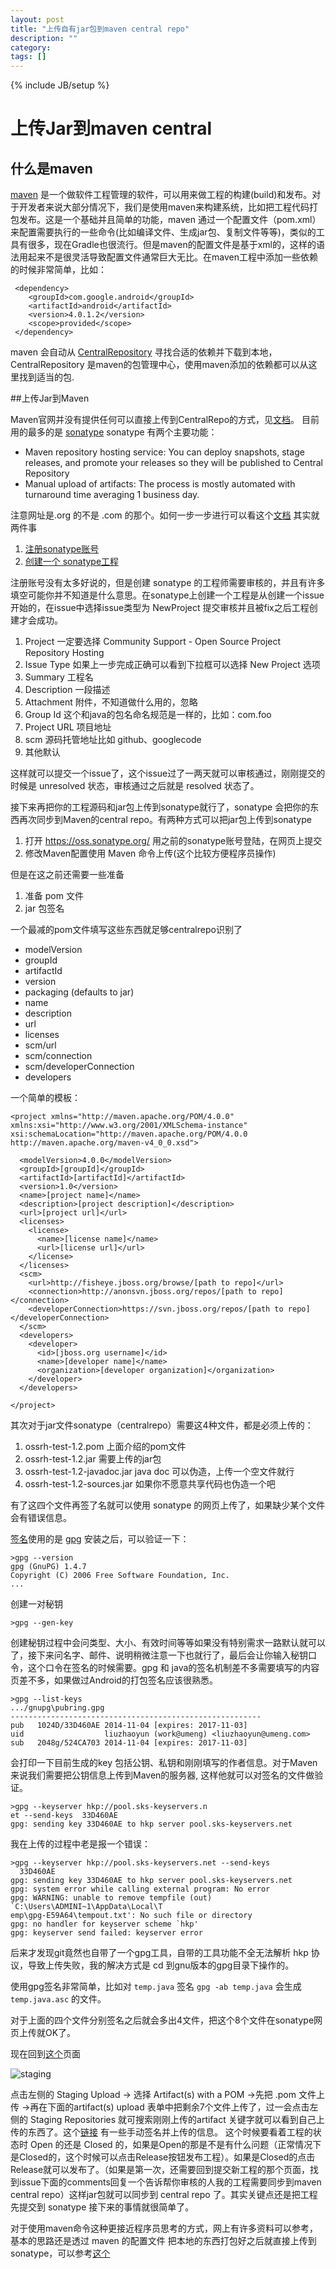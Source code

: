 ```yaml
---
layout: post
title: "上传自有jar包到maven central repo"
description: ""
category: 
tags: []
---
```

{% include JB/setup %}



# 上传Jar到maven central

## 什么是maven

[maven](http://maven.apache.org/index.html) 是一个做软件工程管理的软件，可以用来做工程的构建(build)和发布。对于开发者来说大部分情况下，我们是使用maven来构建系统，比如把工程代码打包发布。这是一个基础并且简单的功能，maven 通过一个配置文件（pom.xml）来配置需要执行的一些命令(比如编译文件、生成jar包、复制文件等等)，类似的工具有很多，现在Gradle也很流行。但是maven的配置文件是基于xml的，这样的语法用起来不是很灵活导致配置文件通常巨大无比。在maven工程中添加一些依赖的时候非常简单，比如：
```
 <dependency>
    <groupId>com.google.android</groupId>
    <artifactId>android</artifactId>
    <version>4.0.1.2</version>
    <scope>provided</scope>
 </dependency>
```
maven 会自动从 [CentralRepository](http://search.maven.org/) 寻找合适的依赖并下载到本地，CentralRepository 是maven的包管理中心，使用maven添加的依赖都可以从这里找到适当的包.

##上传Jar到Maven

Maven官网并没有提供任何可以直接上传到CentralRepo的方式，见[文档](http://maven.apache.org/guides/mini/guide-central-repository-upload.html)。 目前用的最多的是 [sonatype](http://www.sonatype.org/) sonatype 有两个主要功能：

* Maven repository hosting service: You can deploy snapshots, stage releases, and promote your releases so they will be published to Central Repository
* Manual upload of artifacts: The process is mostly automated with turnaround time averaging 1 business day.

注意网址是.org 的不是 .com 的那个。如何一步一步进行可以看这个[文档](http://central.sonatype.org/pages/ossrh-guide.html) 其实就两件事

1. [注册sonatype账号]( https://issues.sonatype.org/secure/Signup!default.jspa )
2. [创建一个 sonatype工程](https://issues.sonatype.org/secure/CreateIssue.jspa?issuetype=21&pid=10134)

注册账号没有太多好说的，但是创建 sonatype 的工程师需要审核的，并且有许多填空可能你并不知道是什么意思。在sonatype上创建一个工程是从创建一个issue开始的，在issue中选择issue类型为 NewProject 提交审核并且被fix之后工程创建才会成功。

1. Project 一定要选择 Community Support - Open Source Project Repository Hosting
2. Issue Type 如果上一步完成正确可以看到下拉框可以选择 New Project 选项
3. Summary 工程名
4. Description 一段描述
5. Attachment 附件，不知道做什么用的，忽略
6. Group Id 这个和java的包名命名规范是一样的，比如：com.foo
7. Project URL 项目地址
8. scm 源码托管地址比如 github、googlecode
9. 其他默认

这样就可以提交一个issue了，这个issue过了一两天就可以审核通过，刚刚提交的时候是 unresolved 状态，审核通过之后就是 resolved 状态了。

接下来再把你的工程源码和jar包上传到sonatype就行了，sonatype 会把你的东西再次同步到Maven的central repo。有两种方式可以把jar包上传到sonatype

1. 打开 https://oss.sonatype.org/ 用之前的sonatype账号登陆，在网页上提交
2. 修改Maven配置使用 Maven 命令上传(这个比较方便程序员操作)

但是在这之前还需要一些准备

1. 准备 pom 文件
2. jar 包签名

一个最减的pom文件填写这些东西就足够centralrepo识别了
* modelVersion
* groupId
* artifactId
* version
* packaging (defaults to jar)
* name
* description
* url
* licenses
* scm/url
* scm/connection
* scm/developerConnection
* developers

一个简单的模板：

```
<project xmlns="http://maven.apache.org/POM/4.0.0" xmlns:xsi="http://www.w3.org/2001/XMLSchema-instance" xsi:schemaLocation="http://maven.apache.org/POM/4.0.0 http://maven.apache.org/maven-v4_0_0.xsd">  
    
  <modelVersion>4.0.0</modelVersion>  
  <groupId>[groupId]</groupId>  
  <artifactId>[artifactId]</artifactId>  
  <version>1.0</version>  
  <name>[project name]</name>  
  <description>[project description]</description>  
  <url>[project url]</url>  
  <licenses>  
    <license>  
      <name>[license name]</name>  
      <url>[license url]</url>  
    </license>  
  </licenses>  
  <scm>  
    <url>http://fisheye.jboss.org/browse/[path to repo]</url>  
    <connection>http://anonsvn.jboss.org/repos/[path to repo]</connection>  
    <developerConnection>https://svn.jboss.org/repos/[path to repo]</developerConnection>  
  </scm>  
  <developers>  
    <developer>  
      <id>[jboss.org username]</id>  
      <name>[developer name]</name>  
      <organization>[developer organization]</organization>  
    </developer>  
  </developers>  
    
</project>  
```

其次对于jar文件sonatype（centralrepo）需要这4种文件，都是必须上传的：

1. ossrh-test-1.2.pom 上面介绍的pom文件
2. ossrh-test-1.2.jar 需要上传的jar包
3. ossrh-test-1.2-javadoc.jar java doc 可以伪造，上传一个空文件就行
4. ossrh-test-1.2-sources.jar 如果你不愿意共享代码也伪造一个吧

有了这四个文件再签了名就可以使用 sonatype 的网页上传了，如果缺少某个文件会有错误信息。

[签名](http://blog.sonatype.com/2010/01/how-to-generate-pgp-signatures-with-maven/#.VFhQhfmSyaQ)使用的是 [gpg](https://www.gnupg.org/index.html) 安装之后，可以验证一下：

```
>gpg --version
gpg (GnuPG) 1.4.7
Copyright (C) 2006 Free Software Foundation, Inc.
...
```

创建一对秘钥

```
>gpg --gen-key
```
创建秘钥过程中会问类型、大小、有效时间等等如果没有特别需求一路默认就可以了，接下来问名字、邮件、说明稍微注意一下也就行了，最后会让你输入秘钥口令，这个口令在签名的时候需要。gpg 和 java的签名机制差不多需要填写的内容页差不多，如果做过Android的打包签名应该很熟悉。

```
>gpg --list-keys
.../gnupg\pubring.gpg
--------------------------------------------------------
pub   1024D/33D460AE 2014-11-04 [expires: 2017-11-03]
uid                  liuzhaoyun (work@umeng) <liuzhaoyun@umeng.com>
sub   2048g/524CA703 2014-11-04 [expires: 2017-11-03]
```
会打印一下目前生成的key 包括公钥、私钥和刚刚填写的作者信息。对于Maven来说我们需要把公钥信息上传到Maven的服务器, 这样他就可以对签名的文件做验证。

```
>gpg --keyserver hkp://pool.sks-keyservers.n
et --send-keys  33D460AE
gpg: sending key 33D460AE to hkp server pool.sks-keyservers.net
```
我在上传的过程中老是报一个错误：

```
>gpg --keyserver hkp://pool.sks-keyservers.net --send-keys
  33D460AE
gpg: sending key 33D460AE to hkp server pool.sks-keyservers.net
gpg: system error while calling external program: No error
gpg: WARNING: unable to remove tempfile (out) `C:\Users\ADMINI~1\AppData\Local\T
emp\gpg-E59A64\tempout.txt': No such file or directory
gpg: no handler for keyserver scheme `hkp'
gpg: keyserver send failed: keyserver error
```

后来才发现git竟然也自带了一个gpg工具，自带的工具功能不全无法解析 hkp 协议，导致上传失败，我的解决方式是 cd 到gnu版本的gpg目录下操作的。

使用gpg签名非常简单，比如对 `temp.java` 签名 `gpg -ab temp.java` 会生成 `temp.java.asc` 的文件。

对于上面的四个文件分别签名之后就会多出4文件，把这个8个文件在sonatype网页上传就OK了。

现在回到[这个](https://oss.sonatype.org/)页面

![staging](http://central.sonatype.org/images/staging-upload.png)

点击左侧的 Staging Upload -> 选择 Artifact(s) with a POM ->先把 .pom 文件上传 ->再在下面的artifact(s) upload 表单中把剩余7个文件上传了，过一会点击左侧的 Staging Repositories 就可搜索刚刚上传的artifact 关键字就可以看到自己上传的东西了。这个[链接](http://central.sonatype.org/pages/manual-staging-bundle-creation-and-deployment.html) 有一些手动签名并上传的信息。 这个时候要看着工程的状态时 Open 的还是 Closed 的，如果是Open的那是不是有什么问题（正常情况下是Closed的，这个时候可以点击Release按钮发布工程）。如果是Closed的点击Release就可以发布了。（如果是第一次，还需要回到提交新工程的那个页面，找到issue下面的comments回复一个告诉帮你审核的人我的工程需要同步到maven central repo）这样jar包就可以同步到 central repo 了。其实关键点还是把工程先提交到 sonatype 接下来的事情就很简单了。

对于使用maven命令这种更接近程序员思考的方式，网上有许多资料可以参考，基本的思路还是透过 maven 的配置文件 把本地的东西打包好之后就直接上传到sonatype，可以参考[这个](http://www.trinea.cn/dev-tools/upload-java-jar-or-android-aar-to-maven-center-repository/ ) 

























